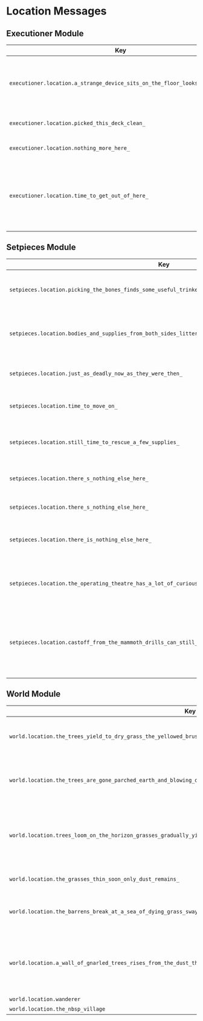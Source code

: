 # Location Messages

## Executioner Module

| Key | Text | Context | Variables | Module | File |
|-----|------|---------|-----------|---------|------|
| `executioner.location.a_strange_device_sits_on_the_floor_looks_important_` | "a strange device sits on the floor. looks important." | _('beyond the bulkhead is a small antechamber, seemingly untouched by scavengers.'),  | - | executioner | executioner.js |
| `executioner.location.picked_this_deck_clean_` | "picked this deck clean." | 'text': [ | - | executioner | executioner.js |
| `executioner.location.nothing_more_here_` | "nothing more here." | 'text': [ | - | executioner | executioner.js |
| `executioner.location.time_to_get_out_of_here_` | "time to get out of here." | _('the crystal pulses brightly, then goes dark. the assailant shimmers as its shape becomes less defined.'), | - | executioner | executioner.js |

## Setpieces Module

| Key | Text | Context | Variables | Module | File |
|-----|------|---------|-----------|---------|------|
| `setpieces.location.picking_the_bones_finds_some_useful_trinkets_` | "picking the bones finds some useful trinkets." | _("eye for an eye seems fair."), | - | setpieces | setpieces.js |
| `setpieces.location.bodies_and_supplies_from_both_sides_litter_the_ground_` | "bodies and supplies from both sides litter the ground." | _('the tunnel opens up at another platform.'), | - | setpieces | setpieces.js |
| `setpieces.location.just_as_deadly_now_as_they_were_then_` | "just as deadly now as they were then." | _('the small military outpost is well supplied.'), | - | setpieces | setpieces.js |
| `setpieces.location.time_to_move_on_` | "time to move on." | _('searching the bodies yields a few supplies.'), | - | setpieces | setpieces.js |
| `setpieces.location.still_time_to_rescue_a_few_supplies_` | "still time to rescue a few supplies." | _('the small settlement has clearly been burning a while.'), | - | setpieces | setpieces.js |
| `setpieces.location.there_s_nothing_else_here_` | "there's nothing else here." | _('the young settler was carrying a canvas sack.'), | - | setpieces | setpieces.js |
| `setpieces.location.there_s_nothing_else_here_` | "there's nothing else here." | _('inside the hut, a child cries.'), | - | setpieces | setpieces.js |
| `setpieces.location.there_is_nothing_else_here_` | "there is nothing else here." | _('the stench of rot and death fills the operating theatres.'), | - | setpieces | setpieces.js |
| `setpieces.location.the_operating_theatre_has_a_lot_of_curious_equipment_` | "the operating theatre has a lot of curious equipment." | /// TRANSLATORS : warped means extremely disfigured. | - | setpieces | setpieces.js |
| `setpieces.location.castoff_from_the_mammoth_drills_can_still_be_found_by_the_edges_of_the_precipice_` | "castoff from the mammoth drills can still be found by the edges of the precipice." | _('a huge hole is cut deep into the earth, evidence of the past harvest.'), | - | setpieces | setpieces.js |

## World Module

| Key | Text | Context | Variables | Module | File |
|-----|------|---------|-----------|---------|------|
| `world.location.the_trees_yield_to_dry_grass_the_yellowed_brush_rustles_in_the_wind_` | "the trees yield to dry grass. the yellowed brush rustles in the wind." | switch(newTile) { | - | world | world.js |
| `world.location.the_trees_are_gone_parched_earth_and_blowing_dust_are_poor_replacements_` | "the trees are gone. parched earth and blowing dust are poor replacements." | break; | - | world | world.js |
| `world.location.trees_loom_on_the_horizon_grasses_gradually_yield_to_a_forest_floor_of_dry_branches_and_fallen_leaves_` | "trees loom on the horizon. grasses gradually yield to a forest floor of dry branches and fallen leaves." | switch(newTile) { | - | world | world.js |
| `world.location.the_grasses_thin_soon_only_dust_remains_` | "the grasses thin. soon, only dust remains." | break; | - | world | world.js |
| `world.location.the_barrens_break_at_a_sea_of_dying_grass_swaying_in_the_arid_breeze_` | "the barrens break at a sea of dying grass, swaying in the arid breeze." | switch(newTile) { | - | world | world.js |
| `world.location.a_wall_of_gnarled_trees_rises_from_the_dust_their_branches_twist_into_a_skeletal_canopy_overhead_` | "a wall of gnarled trees rises from the dust. their branches twist into a skeletal canopy overhead." | break; | - | world | world.js |
| `world.location.wanderer` | "Wanderer" | } | - | world | world.js |
| `world.location.the_nbsp_village` | "The&nbsp;Village" | switch(c) { | - | world | world.js |


